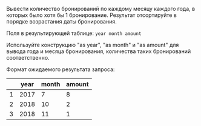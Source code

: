 Вывести количество бронирований по каждому месяцу каждого года, в которых было хотя бы 1 бронирование. Результат отсортируйте в порядке возрастания даты бронирования.

Поля в результирующей таблице:
`year
month
amount`

Используйте конструкцию "as year", "as month" и "as amount" для вывода года и месяца бронирования, количества таких бронирований соответственно.

Формат ожидаемого результата запроса:

|   | year | month | amount |
|---| -------- |-------|--------|
| 1 | 2017 | 7     | 8      |
| 2 | 2018 | 10    | 2      |
| 3 | 2018 | 11    | 1      |
